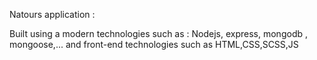 Natours application :

Built using a modern technologies such as : Nodejs, express, mongodb , mongoose,...
and front-end technologies such as HTML,CSS,SCSS,JS
